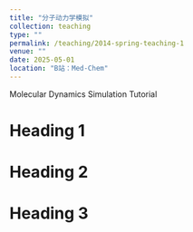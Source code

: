 ```yaml
---
title: "分子动力学模拟"
collection: teaching
type: ""
permalink: /teaching/2014-spring-teaching-1
venue: ""
date: 2025-05-01
location: "B站：Med-Chem"
---
```

Molecular Dynamics Simulation Tutorial


Heading 1
======

Heading 2
======

Heading 3
======
